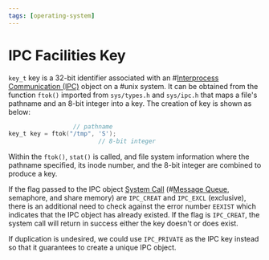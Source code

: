 ```yaml
---
tags: [operating-system]
---
```


# IPC Facilities Key

`key_t` key is a 32-bit identifier associated with an
#[Interprocess Communication (IPC)](202210262136.md) object on a #unix system.
It can be obtained from the function `ftok()` imported from `sys/types.h` and
`sys/ipc.h` that maps a file's pathname and an 8-bit integer into a key. The
creation of key is shown as below:

```c
                  // pathname
key_t key = ftok("/tmp", 'S');
                         // 8-bit integer
```

Within the `ftok()`, `stat()` is called, and file system information where the
pathname specified, its inode number, and the 8-bit integer are combined to
produce a key.

If the flag passed to the IPC object [System Call](202210062303.md)
(#[Message Queue](202212071258.md), semaphore, and share memory) are `IPC_CREAT`
and `IPC_EXCL` (exclusive), there is an additional need to check against the
error number `EEXIST` which indicates that the IPC object has already existed.
If the flag is `IPC_CREAT`, the system call will return in success either the
key doesn't or does exist.

If duplication is undesired, we could use `IPC_PRIVATE` as the IPC key instead
so that it guarantees to create a unique IPC object.
